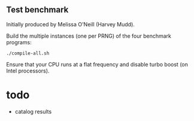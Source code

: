 ## Test benchmark

Initially produced by Melissa O'Neill (Harvey Mudd).

Build the multiple instances (one per PRNG) of the four benchmark programs:

    ./compile-all.sh

Ensure that your CPU runs at a flat frequency and disable turbo boost (on Intel processors).


# todo

- catalog results

